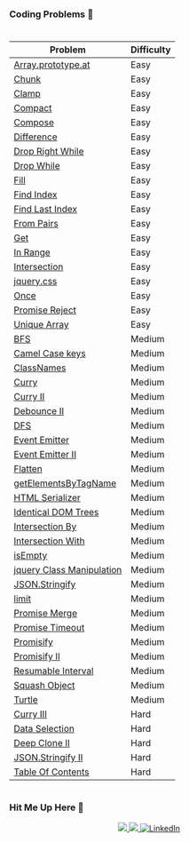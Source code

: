 ### Coding Problems 🚀

#

| Problem                                                | Difficulty |
| ------------------------------------------------------ | ----------- |
| [Array.prototype.at](./Easy/arrayPrototypeAt/arrayPrototype.md) | Easy |
| [Chunk](./Easy/chunk/chunk.md) | Easy | 
| [Clamp](./Easy/clamp/clamp.md) | Easy | 
| [Compact](./Easy/compact/compact.md) | Easy | 
| [Compose](./Easy/compose/compose.md) | Easy | 
| [Difference](./Easy/difference/difference.md) | Easy | 
| [Drop Right While](./Easy/dropRightWhile/dropRightWhile.md) | Easy | 
| [Drop While](./Easy/dropWhile/dropWhile.md) | Easy | 
| [Fill](./Easy/fill/fill.md) | Easy | 
| [Find Index](./Easy/findIndex/findIndex.md) | Easy | 
| [Find Last Index](./Easy/findLastIndex/findLastIndex.md) | Easy | 
| [From Pairs](./Easy/fromPairs/fromPairs.md) | Easy | 
| [Get](./Easy/get/get.md) | Easy | 
| [In Range](./Easy/inRange/inRange.md) | Easy | 
| [Intersection](./Easy/intersection/intersection.md) | Easy | 
| [jquery.css](./Easy/jqueryCss/jqueryCss.md) | Easy | 
| [Once](./Easy/once/once.md) | Easy | 
| [Promise Reject](./Easy/promiseReject/promiseReject.md) | Easy | 
| [Unique Array](./Easy/uniqueArray/uniqueArray.md) | Easy | 
| [BFS](./Medium/bfs/bfs.md) | Medium |
| [Camel Case keys](./Medium/camelCaseKeys/camelCaseKeys.md) | Medium | 
| [ClassNames](./Medium/classNames/classNames.md) | Medium | 
| [Curry](./Medium/curry/curry.md) | Medium | 
| [Curry II](./Medium/curry-II/curry-II.md) | Medium | 
| [Debounce II](./Medium/debounce-II/debounce-II.md) | Medium | 
| [DFS](./Medium/dfs/dfs.md) | Medium | 
| [Event Emitter](./Medium/eventEmitter/eventEmitter.md) | Medium | 
| [Event Emitter II](./Medium/eventEmitter-II/eventEmitter-II.md) | Medium | 
| [Flatten](./Medium/flatten/flatten.md) | Medium | 
| [getElementsByTagName](./Medium/getElementsByTagName/getElementsByTagName.md) | Medium | 
| [HTML Serializer](./Medium/htmlSerializer/htmlSerializer.md) | Medium | 
| [Identical DOM Trees](./Medium/identicalDomTrees/identicalDomTrees.md) | Medium | 
| [Intersection By](./Medium/intersectionBy/intersectionBy.md) | Medium | 
| [Intersection With](./Medium/intersectionWith/intersectionWith.md) | Medium | 
| [isEmpty](./Medium/isEmpty/isEmpty.md) | Medium | 
| [jquery Class Manipulation](./Medium/jqueryClassManipulation/jqueryClassManipulation.md) | Medium | 
| [JSON.Stringify](./Medium/jsonStringify/jsonStringify.md) | Medium | 
| [limit](./Medium/limit/limit.md) | Medium | 
| [Promise Merge](./Medium/promiseMerge/promiseMerge.md) | Medium | 
| [Promise Timeout](./Medium/promiseTimeout/promiseTimeout.md) | Medium | 
| [Promisify](./Medium/promisify/promisify.md) | Medium | 
| [Promisify II](./Medium/promisify-II/promisify-II.md) | Medium | 
| [Resumable Interval](./Medium/resumableInterval/resumableInterval.md) | Medium | 
| [Squash Object](./Medium/squashObject/squashObject.md) | Medium | 
| [Turtle](./Medium/turtle/turtle.md) | Medium | 
| [Curry III](./Hard/curry-III/curry-III.md) | Hard | 
| [Data Selection](./Hard/dataSelection/dataSelection.md) | Hard | 
| [Deep Clone II](./Hard/deepClone-II/deepClone-II.md) | Hard | 
| [JSON.Stringify II](./Hard/jsonStringify-II/jsonStringify-II.md) | Hard | 
| [Table Of Contents](./Hard/tableOfContents/tableOfContents.md) | Hard | 


#

### Hit Me Up Here 💌
<p align="center">
	<a href="https://github.com/ghoshsuman845" alt="Github" title="github">
       <img src="https://img.shields.io/badge/Follow_Me_For_More_Useful_Repos-15k?style=for-the-badge&color=EF2D5E&logo=github&logoColor=fff"/>
    </a>
    <a href="https://github.com/ghoshsuman845/ghoshsuman845" alt="Github Stars" title="Star Mark Repo">
        <img src="https://img.shields.io/badge/Shower_stars_if_you_like_my_repos-15k?style=for-the-badge&color=ffd000&logo=apachespark&logoColor=black"/>
    </a>
    <a href="https://www.linkedin.com/in/ghoshsuman0129/">
        <img src="https://img.shields.io/badge/For_Professional_Updates-15k?style=for-the-badge&color=0a66c2&logo=linkedin" alt="LinkedIn"/>
    </a>
</p>
